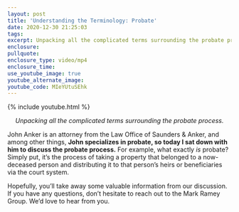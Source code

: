 ```yaml
---
layout: post
title: 'Understanding the Terminology: Probate'
date: 2020-12-30 21:25:03
tags:
excerpt: Unpacking all the complicated terms surrounding the probate process.
enclosure:
pullquote:
enclosure_type: video/mp4
enclosure_time:
use_youtube_image: true
youtube_alternate_image:
youtube_code: MIeYUtuSEhk
---
```


{% include youtube.html %}

<p style="text-align: center;"><em>Unpacking all the complicated terms surrounding the probate process.</em></p>

John Anker is an attorney from the Law Office of Saunders & Anker, and among other things, **John specializes in probate, so today I sat down with him to discuss the probate process.** For example, what exactly *is* probate? Simply put, it’s the process of taking a property that belonged to a now-deceased person and distributing it to that person’s heirs or beneficiaries via the court system. 

Hopefully, you’ll take away some valuable information from our discussion. If you have any questions, don’t hesitate to reach out to the Mark Ramey Group. We’d love to hear from you.
